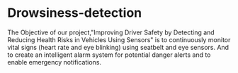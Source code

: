 # Drowsiness-detection
The Objective of our project,"Improving Driver Safety by Detecting and Reducing Health Risks in Vehicles Using Sensors" is to continuously monitor vital signs (heart rate and eye blinking) using seatbelt and eye sensors. And to create an intelligent alarm system for potential danger alerts and to enable emergency notifications.
